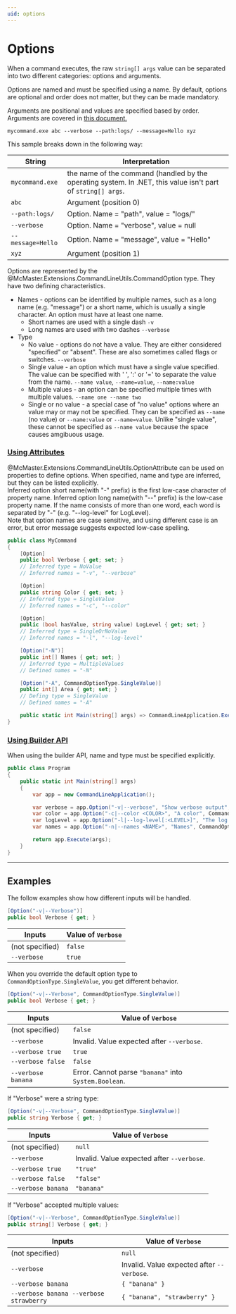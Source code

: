 ```yaml
---
uid: options
---
```


# Options

When a command executes, the raw `string[] args` value can be separated into two different categories: options and arguments.

Options are named and must be specified using a name. By default, options are optional and order does not matter,
but they can be made mandatory.

Arguments are positional and values are specified based by order. Arguments are covered in [this document.](xref:arguments)

```
mycommand.exe abc --verbose --path:logs/ --message=Hello xyz
```

This sample breaks down in the following way:

String | Interpretation
-------|----------
`mycommand.exe` | the name of the command (handled by the operating system. In .NET, this value isn't part of `string[] args`.
`abc` | Argument (position 0)
`--path:logs/` | Option. Name = "path", value = "logs/"
`--verbose` | Option. Name = "verbose", value = null
`--message=Hello` | Option. Name = "message", value = "Hello"
`xyz` | Argument (position 1)


Options are represented by the @McMaster.Extensions.CommandLineUtils.CommandOption type.
They have two defining characteristics.

 * Names - options can be identified by multiple names, such as a long name (e.g. "message") or a short name, which is usually a single character.
   An option must have at least one name.
    * Short names are used with a single dash `-v`
    * Long names are used with two dashes `--verbose`
 * Type
    * No value - options do not have a value.
      They are either considered "specified" or "absent".
      These are also sometimes called flags or switches.
      `--verbose`
    * Single value - an option which must have a single value specified.
      The value can be specified with ' ', ':' or '=' to separate the value from the name.
      `--name value`, `--name=value`, `--name:value`
    * Multiple values - an option can be specified multiple times with multiple values.
      `--name one --name two`
    * Single or no value - a special case of "no value" options where an value may or may not be specified.
      They can be specified as `--name` (no value) or `--name:value` or `--name=value`.
      Unlike "single value", these cannot be specified as `--name value` because the space causes amgibuous usage.

### [Using Attributes](#tab/using-attributes)

@McMaster.Extensions.CommandLineUtils.OptionAttribute can be used on properties to define options.
When specified, name and type are inferred, but they can be listed explicitly.   
Inferred option short name(with "-" prefix) is the first low-case character of property name.
Inferred option long name(with "--" prefix) is the  low-case property name. If the name consists of more than one word, each  word is separated by "-" (e.g. "--log-level" for LogLevel).  
Note that option names are case sensitive, and using different case is an error, but error message suggests expected low-case spelling.


```c#
public class MyCommand
{
    [Option]
    public bool Verbose { get; set; }
    // Inferred type = NoValue
    // Inferred names = "-v", "--verbose"

    [Option]
    public string Color { get; set; }
    // Inferred type = SingleValue
    // Inferred names = "-c", "--color"

    [Option]
    public (bool hasValue, string value) LogLevel { get; set; }
    // Inferred type = SingleOrNoValue
    // Inferred names = "-l", "--log-level"

    [Option("-N")]
    public int[] Names { get; set; }
    // Inferred type = MultipleValues
    // Defined names = "-N"

    [Option("-A", CommandOptionType.SingleValue)]
    public int[] Area { get; set; }
    // Defing type = SingleValue
    // Defined names = "-A"

    public static int Main(string[] args) => CommandLineApplication.Execute<Program>(args);
}
```

### [Using Builder API](#tab/using-builder-api)

When using the builder API, name and type must be specified explicitly.

```c#
public class Program
{
    public static int Main(string[] args)
    {
        var app = new CommandLineApplication();

        var verbose = app.Option("-v|--verbose", "Show verbose output", CommandOptionType.NoValue);
        var color = app.Option("-c|--color <COLOR>", "A color", CommandOptionType.SingleValue);
        var logLevel = app.Option("-l|--log-level[:<LEVEL>]", "The log level", CommandOptionType.SingleOrNoValue);
        var names = app.Option("-n|--names <NAME>", "Names", CommandOptionType.MultipleValue);

        return app.Execute(args);
    }
}
```

***

## Examples

The follow examples show how different inputs will be handled.


```c#
[Option("-v|--Verbose")]
public bool Verbose { get; }
```

Inputs |  Value of `Verbose`
-------|---
(not specified) | `false`
`--verbose` | `true`

When you override the default option type to `CommandOptionType.SingleValue`, you get different behavior.

```c#
[Option("-v|--Verbose", CommandOptionType.SingleValue)]
public bool Verbose { get; }
```

Inputs | Value of `Verbose`
-------|---
 (not specified) | `false`
`--verbose` | Invalid. Value expected after `--verbose`.
`--verbose true` | `true`
`--verbose false` | `false`
`--verbose banana` | Error. Cannot parse `"banana"` into `System.Boolean`.

If "Verbose" were a string type:

```c#
[Option("-v|--Verbose", CommandOptionType.SingleValue)]
public string Verbose { get; }
```

Inputs | Value of `Verbose`
-------|---
 (not specified) | `null`
`--verbose` | Invalid. Value expected after `--verbose`.
`--verbose true` | `"true"`
`--verbose false` | `"false"`
`--verbose banana` | `"banana"`

If "Verbose" accepted multiple values:

```c#
[Option("-v|--Verbose", CommandOptionType.SingleValue)]
public string[] Verbose { get; }
```

Inputs | Value of `Verbose`
-------|---
 (not specified) | `null`
`--verbose` | Invalid. Value expected after `--verbose`.
`--verbose banana` | `{ "banana" }`
`--verbose banana --verbose strawberry` | `{ "banana", "strawberry" }`
